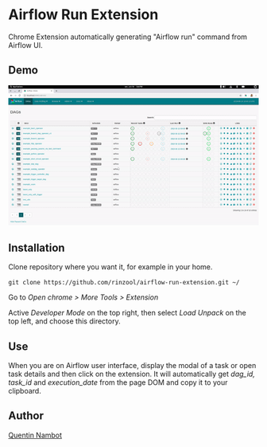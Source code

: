 # Airflow Run Extension

Chrome Extension automatically generating "Airflow run" command from Airflow UI.


## Demo

![Démo](demo/demo.gif)


## Installation

Clone repository where you want it, for example in your home.

```console
git clone https://github.com/rinzool/airflow-run-extension.git ~/
```

Go to _Open chrome > More Tools > Extension_

Active _Developer Mode_ on the top right, then select _Load Unpack_ on the top left, and choose this directory.

## Use

When you are on Airflow user interface, display the modal of a task or open task details and then click on the extension. It will automatically get *dag_id, task_id* and *execution_date* from the page DOM and copy it to your clipboard.

## Author

[Quentin Nambot](quentin.nambot@grenoble-inp.org)
